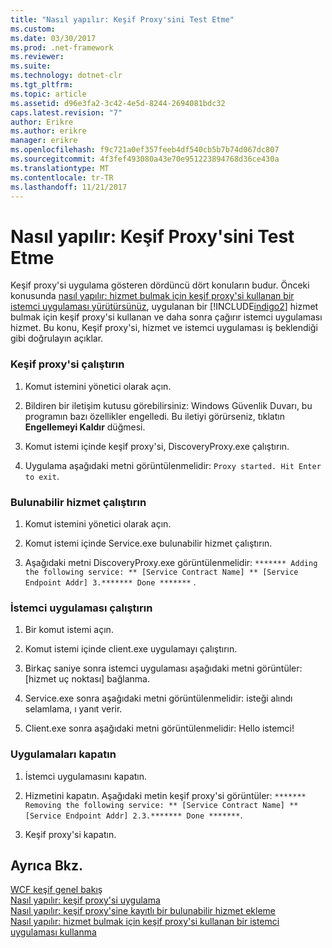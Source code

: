 ```yaml
---
title: "Nasıl yapılır: Keşif Proxy'sini Test Etme"
ms.custom: 
ms.date: 03/30/2017
ms.prod: .net-framework
ms.reviewer: 
ms.suite: 
ms.technology: dotnet-clr
ms.tgt_pltfrm: 
ms.topic: article
ms.assetid: d96e3fa2-3c42-4e5d-8244-2694081bdc32
caps.latest.revision: "7"
author: Erikre
ms.author: erikre
manager: erikre
ms.openlocfilehash: f9c721a0ef357feeb4df540cb5b7b74d067dc807
ms.sourcegitcommit: 4f3fef493080a43e70e951223894768d36ce430a
ms.translationtype: MT
ms.contentlocale: tr-TR
ms.lasthandoff: 11/21/2017
---
```

# <a name="how-to-test-the-discovery-proxy"></a>Nasıl yapılır: Keşif Proxy'sini Test Etme
Keşif proxy'si uygulama gösteren dördüncü dört konuların budur. Önceki konusunda [nasıl yapılır: hizmet bulmak için keşif proxy'si kullanan bir istemci uygulaması yürütürsünüz](../../../../docs/framework/wcf/feature-details/client-app-discovery-proxy-to-find-a-service.md), uygulanan bir [!INCLUDE[indigo2](../../../../includes/indigo2-md.md)] hizmet bulmak için keşif proxy'si kullanan ve daha sonra çağırır istemci uygulaması hizmet. Bu konu, Keşif proxy'si, hizmet ve istemci uygulaması iş beklendiği gibi doğrulayın açıklar.  
  
### <a name="run-the-discovery-proxy"></a>Keşif proxy'si çalıştırın  
  
1.  Komut istemini yönetici olarak açın.  
  
2.  Bildiren bir iletişim kutusu görebilirsiniz: Windows Güvenlik Duvarı, bu programın bazı özellikler engelledi. Bu iletiyi görürseniz, tıklatın **Engellemeyi Kaldır** düğmesi.  
  
3.  Komut istemi içinde keşif proxy'si, DiscoveryProxy.exe çalıştırın.  
  
4.  Uygulama aşağıdaki metni görüntülenmelidir: `Proxy started. Hit Enter to exit`.  
  
### <a name="run-the-discoverable-service"></a>Bulunabilir hizmet çalıştırın  
  
1.  Komut istemini yönetici olarak açın.  
  
2.  Komut istemi içinde Service.exe bulunabilir hizmet çalıştırın.  
  
3.  Aşağıdaki metni DiscoveryProxy.exe görüntülenmelidir: `******* Adding the following service: ** [Service Contract Name] ** [Service Endpoint Addr] 3.******* Done *******` .  
  
### <a name="run-the-client-application"></a>İstemci uygulaması çalıştırın  
  
1.  Bir komut istemi açın.  
  
2.  Komut istemi içinde client.exe uygulamayı çalıştırın.  
  
3.  Birkaç saniye sonra istemci uygulaması aşağıdaki metni görüntüler: [hizmet uç noktası] bağlanma.  
  
4.  Service.exe sonra aşağıdaki metni görüntülenmelidir: isteği alındı selamlama, ı yanıt verir.  
  
5.  Client.exe sonra aşağıdaki metni görüntülenmelidir: Hello istemci!  
  
### <a name="shut-down-the-applications"></a>Uygulamaları kapatın  
  
1.  İstemci uygulamasını kapatın.  
  
2.  Hizmetini kapatın. Aşağıdaki metin keşif proxy'si görüntüler: `******* Removing the following service: ** [Service Contract Name] ** [Service Endpoint Addr] 2.3.******* Done *******`.  
  
3.  Keşif proxy'si kapatın.  
  
## <a name="see-also"></a>Ayrıca Bkz.  
 [WCF keşif genel bakış](../../../../docs/framework/wcf/feature-details/wcf-discovery-overview.md)  
 [Nasıl yapılır: keşif proxy'si uygulama](../../../../docs/framework/wcf/feature-details/how-to-implement-a-discovery-proxy.md)  
 [Nasıl yapılır: keşif proxy'sine kayıtlı bir bulunabilir hizmet ekleme](../../../../docs/framework/wcf/feature-details/discoverable-service-that-registers-with-the-discovery-proxy.md)  
 [Nasıl yapılır: hizmet bulmak için keşif proxy'si kullanan bir istemci uygulaması kullanma](../../../../docs/framework/wcf/feature-details/client-app-discovery-proxy-to-find-a-service.md)
